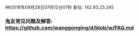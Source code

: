 ##2018年09月28日07时12分07秒 新址: 142.93.23.245
### 兔友常见问题及解答: https://github.com/wanggonging/d/blob/w/FAQ.md
